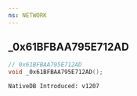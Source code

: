 ```yaml
---
ns: NETWORK
---
```

## _0x61BFBAA795E712AD

```c
// 0x61BFBAA795E712AD
void _0x61BFBAA795E712AD();
```

```
NativeDB Introduced: v1207
```

